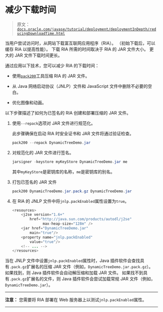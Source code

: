 # 减少下载时间

> 原文：[`docs.oracle.com/javase/tutorial/deployment/deploymentInDepth/reducingDownloadTime.html`](https://docs.oracle.com/javase/tutorial/deployment/deploymentInDepth/reducingDownloadTime.html)

当用户尝试访问时，从网站下载富互联网应用程序（RIA）。 （初始下载后，可以缓存 RIA 以提高性能）。 下载 RIA 所需的时间取决于 RIA 的 JAR 文件大小。 更大的 JAR 文件下载时间更长。

通过应用以下技术，您可以减少 RIA 的下载时间：

+   使用[`pack200`](https://docs.oracle.com/javase/8/docs/technotes/tools/windows/pack200.html)工具压缩 RIA 的 JAR 文件。

+   从 Java 网络启动协议（JNLP）文件和 JavaScript 文件中删除不必要的空白。

+   优化图像和动画。

以下步骤描述了如何为已签名的 RIA 创建和部署压缩的 JAR 文件。

1.  使用`--repack`选项对 JAR 文件进行规范化。

    此步骤确保在启动 RIA 时安全证书和 JAR 文件将通过验证检查。

    ```java
    pack200 --repack DynamicTreeDemo.jar

    ```

1.  对规范化的 JAR 文件进行签名。

    ```java
    jarsigner -keystore myKeyStore DynamicTreeDemo.jar me

    ```

    其中`myKeyStore`是密钥库的名称，`me`是密钥库的别名。

1.  打包已签名的 JAR 文件

    ```java
    pack200 DynamicTreeDemo.jar.pack.gz DynamicTreeDemo.jar    

    ```

1.  在 RIA 的 JNLP 文件中将`jnlp.packEnabled`属性设置为`true`。

    ```java
    <resources>    
        <j2se version="1.6+"
            href="http://java.sun.com/products/autodl/j2se"
                  max-heap-size="128m" />
        <jar href="DynamicTreeDemo.jar"
            main="true"/>
        <property name="jnlp.packEnabled"
            value="true"/>
        <!-- ... -->
    </resources>

    ```

当在 JNLP 文件中设置`jnlp.packEnabled`属性时，Java 插件软件会查找具有`.pack.gz`扩展名的压缩 JAR 文件（例如，`DynamicTreeDemo.jar.pack.gz`）。 如果找到，则 Java 插件软件会自动解压缩和加载 JAR 文件。 如果找不到具有`.pack.gz`扩展名的文件，则 Java 插件软件会尝试加载常规 JAR 文件（例如，`DynamicTreeDemo.jar`）。

* * *

**注意：** 您需要将 RIA 部署在 Web 服务器上以测试`jnlp.packEnabled`属性。

* * *
